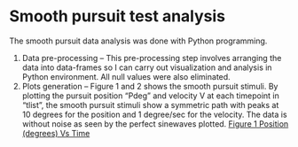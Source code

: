 # Smooth pursuit test analysis

The smooth pursuit data analysis was done with Python programming. 
1.	Data pre-processing – This pre-processing step involves arranging the data into data-frames so I can carry out visualization and analysis in Python environment. All null values were also eliminated.
2.	Plots generation – 
Figure 1 and 2 shows the smooth pursuit stimuli. By plotting the pursuit position “Pdeg” and velocity V at each timepoint in “tlist”, the smooth pursuit stimuli show a symmetric path with peaks at 10 degrees for the position and 1 degree/sec for the velocity. The data is without noise as seen by the perfect sinewaves plotted.
[Figure 1 Position (degrees) Vs Time](/figure1.png?raw=true "Title")
